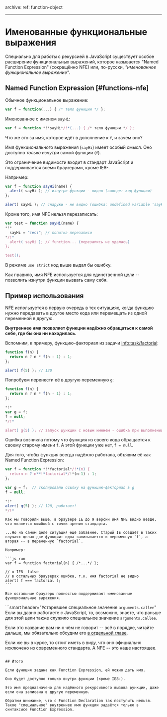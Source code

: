 archive:
  ref: function-object

---

# Именованные функциональные выражения

Специально для работы с рекурсией в JavaScript существует особое расширение функциональных выражений, которое называется "Named Function Expression" (сокращённо NFE) или, по-русски, *"именованное функциональное выражение"*.

## Named Function Expression [#functions-nfe]

Обычное функциональное выражение:
```js
var f = function(...) { /* тело функции */ };
```

Именованное с именем `sayHi`:

```js no-beautify
var f = function *!*sayHi*/!*(...) { /* тело функции */ };
```

Что же это за имя, которое идёт в дополнение к `f`, и зачем оно?

Имя функционального выражения (`sayHi`) имеет особый смысл. Оно доступно *только изнутри* самой функции (`f`).

Это ограничение видимости входит в стандарт JavaScript и поддерживается всеми браузерами, кроме IE8-.

Например:

```js run
var f = function sayHi(name) {
  alert( sayHi ); // изнутри функции - видно (выведет код функции)
};

alert( sayHi ); // снаружи - не видно (ошибка: undefined variable 'sayHi')
```

Кроме того, имя NFE нельзя перезаписать:

```js run
var test = function sayHi(name) {
*!*
  sayHi = "тест"; // попытка перезаписи
*/!*
  alert( sayHi ); // function... (перезапись не удалась)
};

test();
```

В режиме `use strict` код выше выдал бы ошибку.

Как правило, имя NFE используется для единственной цели -- позволить изнутри функции вызвать саму себя.

## Пример использования

NFE используется в первую очередь в тех ситуациях, когда функцию нужно передавать в другое место кода или перемещать из одной переменной в другую.

**Внутреннее имя позволяет функции надёжно обращаться к самой себе, где бы она ни находилась.**

Вспомним, к примеру, функцию-факториал из задачи <info:task/factorial>:

```js run
function f(n) {
  return n ? n * f(n - 1) : 1;
};

alert( f(5) ); // 120
```

Попробуем перенести её в другую переменную `g`:

```js run
function f(n) {
  return n ? n * f(n - 1) : 1;
};

*!*
var g = f;
f = null;
*/!*

alert( g(5) ); // запуск функции с новым именем - ошибка при выполнении!
```

Ошибка возникла потому что функция из своего кода обращается к своему старому имени `f`. А этой функции уже нет, `f = null`.

Для того, чтобы функция всегда надёжно работала, объявим её как Named Function Expression:

```js run no-beautify
var f = function *!*factorial*/!*(n) {
  return n ? n**!*factorial*/!*(n-1) : 1;
};

var g = f;  // скопировали ссылку на функцию-факториал в g
f = null;

*!*
alert( g(5) ); // 120, работает!
*/!*
```

````warn header="В браузере IE8- создаются две функции"
Как мы говорили выше, в браузере IE до 9 версии имя NFE видно везде, что является ошибкой с точки зрения стандарта.

...Но на самом деле ситуация ещё забавнее. Старый IE создаёт в таких случаях целых две функции: одна записывается в переменную `f`, а вторая -- в переменную `factorial`.

Например:

```js run
var f = function factorial(n) { /*...*/ };

// в IE8- false
// в остальных браузерах ошибка, т.к. имя factorial не видно
alert( f === factorial );
```

Все остальные браузеры полностью поддерживают именованные функциональные выражения.
````

```smart header="Устаревшее специальное значение `arguments.callee`"
Если вы давно работаете с JavaScript, то, возможно, знаете, что раньше для этой цели также служило специальное значение `arguments.callee`.

Если это название вам ни о чём не говорит -- всё в порядке, читайте дальше, мы обязательно обсудим его [в отдельной главе](info:arguments-pseudoarray#arguments-callee).

Если же вы в курсе, то стоит иметь в виду, что оно официально исключено из современного стандарта. А NFE -- это наше настоящее.
```

## Итого

Если функция задана как Function Expression, ей можно дать имя.

Оно будет доступно только внутри функции (кроме IE8-).

Это имя предназначено для надёжного рекурсивного вызова функции, даже если она записана в другую переменную.

Обратим внимание, что с Function Declaration так поступить нельзя. Такое "специальное" внутреннее имя функции задаётся только в синтаксисе Function Expression.

